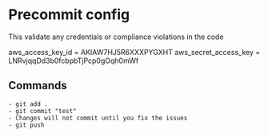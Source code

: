 # Precommit config

This validate any credentials or compliance violations in the code

aws_access_key_id = AKIAW7HJ5R6XXXPYGXHT
aws_secret_access_key = LNRvjqqDd3b0fcbpbTjPcp0gOqh0mWf

## Commands

```
- git add .
- git commit "test"
- Changes will not commit until you fix the issues
- git push
```
